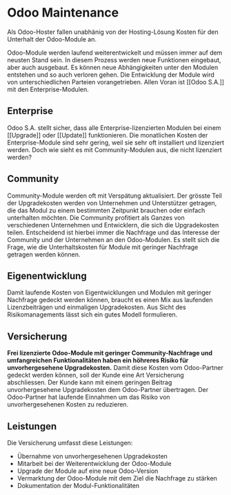 # Odoo Maintenance

Als Odoo-Hoster fallen unabhänig von der Hosting-Lösung Kosten für den Unterhalt der Odoo-Module an.

Odoo-Module werden laufend weiterentwickelt und müssen immer auf dem neusten Stand sein. In diesem Prozess werden neue Funktionen eingebaut, aber auch ausgebaut. Es können neue Abhängigkeiten unter den Modulen entstehen und so auch verloren gehen. Die Entwicklung der Module wird von unterschiedlichen Parteien vorangetrieben. Allen Voran ist [[Odoo S.A.]] mit den Enterprise-Modulen.

## Enterprise

Odoo S.A. stellt sicher, dass alle Enterprise-lizenzierten Modulen bei einem [[Upgrade]] oder [[Update]] funktionieren. Die monatlichen Kosten der Enterprise-Module sind sehr gering, weil sie sehr oft installiert und lizenziert werden. Doch wie sieht es mit Community-Modulen aus, die nicht lizenziert werden?

## Community

Community-Module werden oft mit Verspätung aktualisiert. Der grösste Teil der Upgradekosten werden von Unternehmen und Unterstützer getragen, die das Modul zu einem bestimmten Zeitpunkt brauchen oder einfach unterhalten möchten. Die Community profitiert als Ganzes von verschiedenen Unternehmen und Entwicklern, die sich die Upgradekosten teilen. Entscheidend ist hierbei immer die Nachfrage und das Interesse der Community und der Unternehmen an den Odoo-Modulen. Es stellt sich die Frage, wie die Unterhaltskosten für Module mit geringer Nachfrage getragen werden können.

## Eigenentwicklung

Damit laufende Kosten von Eigentwicklungen und Modulen mit geringer Nachfrage gedeckt werden können, braucht es einen Mix aus laufenden Lizenzbeiträgen und einmaligen Upgradekosten. Aus Sicht des Risikomanagements lässt sich ein gutes Modell formulieren.

## Versicherung

**Frei lizenzierte Odoo-Module mit geringer Community-Nachfrage und umfangreichen Funktionalitäten haben ein höhreres Risiko für unvorhergesehene Upgradekosten.** Damit diese Kosten vom Odoo-Partner gedeckt werden können, soll der Kunde eine Art Versicherung abschliessen. Der Kunde kann mit einem geringen Beitrag unvorhergesehene Upgradekosten dem Odoo-Partner übertragen. Der Odoo-Partner hat laufende Einnahmen um das Risiko von unvorhergesehenen Kosten zu reduzieren.

## Leistungen

Die Versicherung umfasst diese Leistungen:

* Übernahme von unvorhergesehenen Upgradekosten
* Mitarbeit bei der Weiterentwicklung der Odoo-Module
* Upgrade der Module auf eine neue Odoo-Version
* Vermarktung der Odoo-Module mit dem Ziel die Nachfrage zu stärken
* Dokumentation der Modul-Funktionalitäten